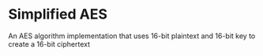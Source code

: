 # Simplified AES
 An AES algorithm implementation that uses 16-bit plaintext and 16-bit key to create a 16-bit ciphertext
